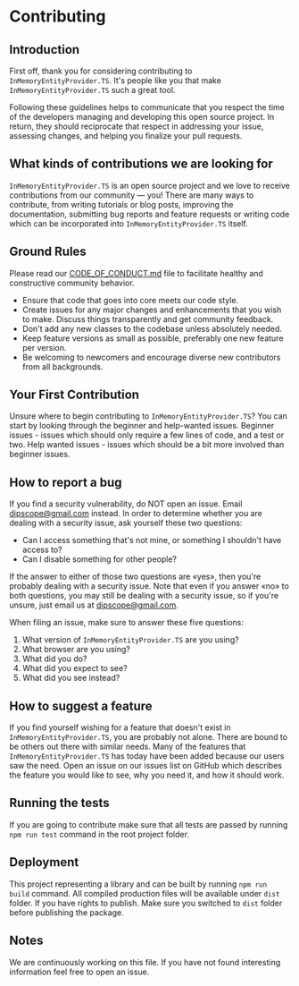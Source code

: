 # Contributing

## Introduction

First off, thank you for considering contributing to `InMemoryEntityProvider.TS`. It's people like you that make `InMemoryEntityProvider.TS` such a great tool.

Following these guidelines helps to communicate that you respect the time of the developers managing and developing this open source project. In return, they should reciprocate that respect in addressing your issue, assessing changes, and helping you finalize your pull requests.

## What kinds of contributions we are looking for

`InMemoryEntityProvider.TS` is an open source project and we love to receive contributions from our community — you! There are many ways to contribute, from writing tutorials or blog posts, improving the documentation, submitting bug reports and feature requests or writing code which can be incorporated into `InMemoryEntityProvider.TS` itself.

## Ground Rules

Please read our [CODE_OF_CONDUCT.md](https://github.com/dipscope/InMemoryEntityProvider.TS/blob/main/CODE_OF_CONDUCT.md) file to facilitate healthy and constructive community behavior.

* Ensure that code that goes into core meets our code style.
* Create issues for any major changes and enhancements that you wish to make. Discuss things transparently and get community feedback.
* Don't add any new classes to the codebase unless absolutely needed.
* Keep feature versions as small as possible, preferably one new feature per version.
* Be welcoming to newcomers and encourage diverse new contributors from all backgrounds.

## Your First Contribution

Unsure where to begin contributing to `InMemoryEntityProvider.TS`? You can start by looking through the beginner and help-wanted issues. Beginner issues - issues which should only require a few lines of code, and a test or two. Help wanted issues - issues which should be a bit more involved than beginner issues.

## How to report a bug

If you find a security vulnerability, do NOT open an issue. Email dipscope@gmail.com instead. In order to determine whether you are dealing with a security issue, ask yourself these two questions:

* Can I access something that's not mine, or something I shouldn't have access to?
* Can I disable something for other people?

If the answer to either of those two questions are «yes», then you're probably dealing with a security issue. Note that even if you answer «no» to both questions, you may still be dealing with a security issue, so if you're unsure, just email us at dipscope@gmail.com.

When filing an issue, make sure to answer these five questions:

1. What version of `InMemoryEntityProvider.TS` are you using?
2. What browser are you using?
3. What did you do?
4. What did you expect to see?
5. What did you see instead?

## How to suggest a feature

If you find yourself wishing for a feature that doesn't exist in `InMemoryEntityProvider.TS`, you are probably not alone. There are bound to be others out there with similar needs. Many of the features that `InMemoryEntityProvider.TS` has today have been added because our users saw the need. Open an issue on our issues list on GitHub which describes the feature you would like to see, why you need it, and how it should work.

## Running the tests

If you are going to contribute make sure that all tests are passed by running `npm run test` command in the root project folder.

## Deployment

This project representing a library and can be built by running `npm run build` command. All compiled production files will be available under `dist` folder.
If you have rights to publish. Make sure you switched to `dist` folder before publishing the package.

## Notes

We are continuously working on this file. If you have not found interesting information feel free to open an issue.
